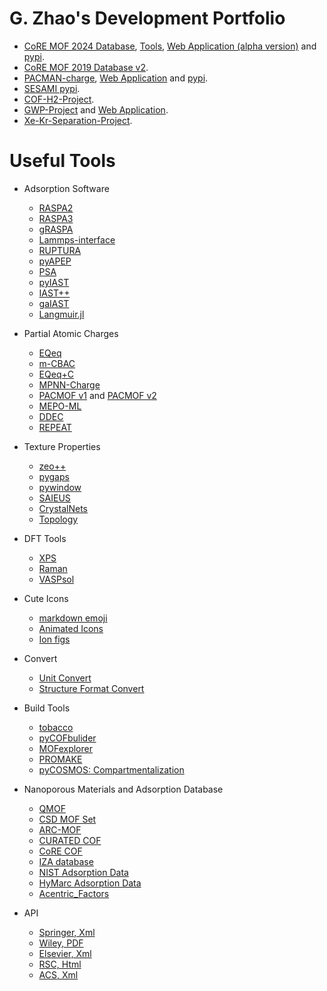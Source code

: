 # G. Zhao's Development Portfolio

- [CoRE MOF 2024 Database](https://zenodo.org/records/14216942), [Tools](https://github.com/mtap-research/CoRE-MOF-Tools), [Web Application (alpha version)](https://c931-164-125-221-129.ngrok-free.app/) and [pypi](https://pypi.org/project/CoRE-MOF/).
- [CoRE MOF 2019 Database v2](https://zenodo.org/records/14184621).
- [PACMAN-charge](https://github.com/mtap-research/PACMAN-charge), [Web Application](https://pacman-charge-mtap.streamlit.app/) and [pypi](https://pypi.org/project/PACMAN-charge/).
- [SESAMI pypi](https://pypi.org/project/SESAMI/).
- [COF-H2-Project](https://github.com/sxm13/H2-COF-functionalization).
- [GWP-Project](https://github.com/sxm13/GWP-project) and [Web Application](https://gwp-web-mtap-pnu.streamlit.app/).
- [Xe-Kr-Separation-Project](https://github.com/sxm13/Xe-Kr-Separation-Project).

# Useful Tools
              
*   Adsorption Software     
    *   [RASPA2](https://github.com/iRASPA/RASPA2)
    *   [RASPA3](https://github.com/iRASPA/raspa3)
    *   [gRASPA](https://github.com/snurr-group/gRASPA)
    *   [Lammps-interface](https://github.com/peteboyd/lammps_interface/)
    *   [RUPTURA](https://github.com/iRASPA/RUPTURA)              
    *   [pyAPEP](https://sebygaa.github.io/pyAPEP/build/html/index.html)
    *   [PSA](https://github.com/PEESEgroup/PSA)             
    *   [pyIAST](https://github.com/CorySimon/pyIAST/)            
    *   [IAST++](https://sangwon91.github.io/IASTpp/)  
    *   [gaIAST](https://github.com/salrodgom/gaiast)    
    *   [Langmuir.jl](https://github.com/ClapeyronThermo/Langmuir.jl)                 

*   Partial Atomic Charges
    *   [EQeq](https://github.com/numat/EQeq)                
    *   [m-CBAC](https://pubs.acs.org/doi/10.1021/acs.jpcc.0c01524)          
    *   [EQeq+C](https://pubs.acs.org/doi/10.1021/acs.jctc.5b00037)            
    *   [MPNN-Charge](https://github.com/SimonEnsemble/mpn_charges)             
    *   [PACMOF v1](https://github.com/snurr-group/pacmof) and [PACMOF v2](https://github.com/snurr-group/pacmof2)                                                   
    *   [MEPO-ML](https://github.com/uowoolab/MEPO-ML)
    *   [DDEC](https://sourceforge.net/projects/ddec/files/)                      
    *   [REPEAT](https://github.com/uowoolab/REPEAT-Assigner)                              

*   Texture Properties                 
    *   [zeo++](http://www.zeoplusplus.org/)                          
    *   [pygaps](https://pygaps.readthedocs.io/en/master/)                  
    *   [pywindow](https://github.com/JelfsMaterialsGroup/pywindow)                                
    *   [SAIEUS](http://www.nldft.com/download/)                          
    *   [CrystalNets](https://progs.coudert.name/topology)               
    *   [Topology](http://rcsr.anu.edu.au/nets)                           

*   DFT Tools
    *   [XPS](https://galore.readthedocs.io/en/latest/readme.html#documentation)                 
    *   [Raman](https://github.com/raman-sc/VASP)                               
    *   [VASPsol](https://github.com/henniggroup/VASPsol)             

*   Cute Icons
    *   [markdown emoji](https://www.webfx.com/tools/emoji-cheat-sheet/)
    *   [Animated Icons](https://www.flaticon.com/animated-icons)                                  
    *   [Ion figs](https://thenounproject.com/)                 

*   Convert
    *   [Unit Convert](https://www.colby.edu/chemistry/PChem/Hartree.html)                       
    *   [Structure Format Convert](https://www.cheminfo.org/Chemistry/Cheminformatics/FormatConverter/index.html)        

*   Build Tools
    *   [tobacco](https://github.com/tobacco-mofs/tobacco_3.0)                
    *   [pyCOFbulider](https://github.com/lipelopesoliveira/pyCOFBuilder)          
    *   [MOFexplorer](http://mausdin.github.io/MOFsite/mofPage.html)                         
    *   [PROMAKE](https://github.com/Sangwon91/PORMAKE)
    *   [pyCOSMOS: Compartmentalization](https://github.com/shivamrkparashar/pyCOSMOS)   

*   Nanoporous Materials and Adsorption Database             
    *   [QMOF](https://github.com/arosen93/QMOF)                   
    *   [CSD MOF Set](https://www.ccdc.cam.ac.uk/support-and-resources/downloads/)                                        
    *   [ARC-MOF](https://zenodo.org/records/13891643)                                        
    *   [CURATED COF](https://github.com/danieleongari/CURATED-COFs)                 
    *   [CoRE COF](https://github.com/core-cof/CoRE-COF-Database)       
    *   [IZA database](https://www.iza-structure.org/databases/)          
    *   [NIST Adsorption Data](https://adsorption.nist.gov/index.php#home)    
    *   [HyMarc Adsorption Data](https://datahub.hymarc.org/dataset)                                                
    *   [Acentric_Factors](https://www.kaylaiacovino.com/Petrology_Tools/Critical_Constants_and_Acentric_Factors.htm)                    

*   API
    *   [Springer, Xml](https://dev.springernature.com/)
    *   [Wiley, PDF](https://onlinelibrary.wiley.com/library-info/resources/text-and-datamining)
    *   [Elsevier, Xml](https://dev.elsevier.com/)
    *   [RSC, Html](https://developer.rsc.org/create-an-api-key)
    *   [ACS, Xml](https://www.acs.org/events/all-events/rapid-delivery-of-api-enables-accelerated-ind-application-challenges-and-solutions.html)     
